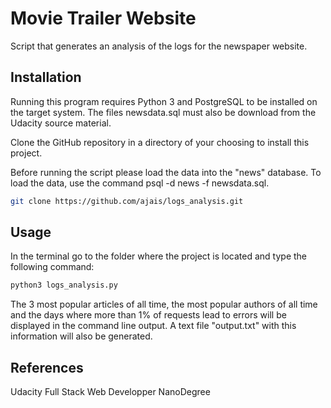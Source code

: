 # Movie Trailer Website

Script that generates an analysis of the logs for the newspaper website.

## Installation
Running this program requires Python 3 and PostgreSQL to be installed on the target system. The files newsdata.sql must also be download from the Udacity source material.

Clone the GitHub repository in a directory of your choosing to install this project. 

Before running the script please load the data into the "news" database. To load the data, use the command psql -d news -f newsdata.sql.

```bash
git clone https://github.com/ajais/logs_analysis.git
```

## Usage
In the terminal go to the folder where the project is located and type the following command:

```bash
python3 logs_analysis.py
```
The 3 most popular articles of all time, the most popular authors of all time and the days where more than 1% of requests lead to errors will be displayed in the command line output. A text file "output.txt" with this information will also be generated.

## References
Udacity Full Stack Web Developper NanoDegree